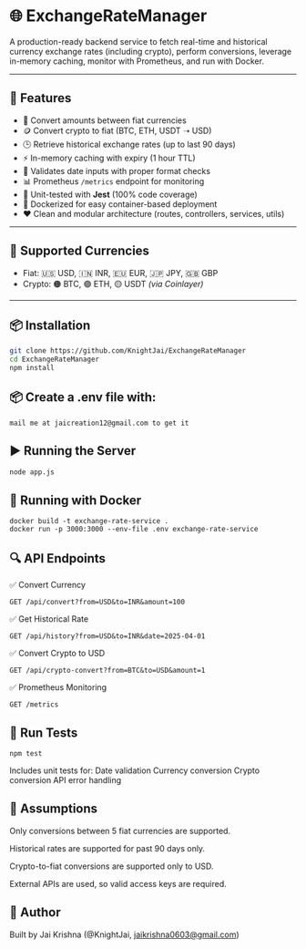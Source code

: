 # 🌐 ExchangeRateManager

A production-ready backend service to fetch real-time and historical currency exchange rates (including crypto), perform conversions, leverage in-memory caching, monitor with Prometheus, and run with Docker.

---

## 🚀 Features

- 🔁 Convert amounts between fiat currencies
- 🪙 Convert crypto to fiat (BTC, ETH, USDT ➝ USD)
- 🕒 Retrieve historical exchange rates (up to last 90 days)
- ⚡ In-memory caching with expiry (1 hour TTL)
- 🧠 Validates date inputs with proper format checks
- 📊 Prometheus `/metrics` endpoint for monitoring
- 🧪 Unit-tested with **Jest** (100% code coverage)
- 🐳 Dockerized for easy container-based deployment
- ❤️ Clean and modular architecture (routes, controllers, services, utils)

---

## 💱 Supported Currencies

- Fiat: 🇺🇸 USD, 🇮🇳 INR, 🇪🇺 EUR, 🇯🇵 JPY, 🇬🇧 GBP  
- Crypto: 🟠 BTC, 🟣 ETH, 🟡 USDT *(via Coinlayer)*

---

## 📦 Installation

```bash
git clone https://github.com/KnightJai/ExchangeRateManager
cd ExchangeRateManager
npm install
```


## 📦 Create a .env file with:

```env
mail me at jaicreation12@gmail.com to get it
```

## ▶️ Running the Server
```bash
node app.js
```



## 🐳 Running with Docker
```
docker build -t exchange-rate-service .
docker run -p 3000:3000 --env-file .env exchange-rate-service
```

## 🔍 API Endpoints
✅ Convert Currency
```
GET /api/convert?from=USD&to=INR&amount=100
```

✅ Get Historical Rate
```
GET /api/history?from=USD&to=INR&date=2025-04-01
```

✅ Convert Crypto to USD
```
GET /api/crypto-convert?from=BTC&to=USD&amount=1
```

✅  Prometheus Monitoring
```
GET /metrics
```

## 🧪 Run Tests
```
npm test
```
Includes unit tests for:
Date validation
Currency conversion
Crypto conversion
API error handling

## 📌 Assumptions
Only conversions between 5 fiat currencies are supported.

Historical rates are supported for past 90 days only.

Crypto-to-fiat conversions are supported only to USD.

External APIs are used, so valid access keys are required.

## 🙌 Author
Built by Jai Krishna (@KnightJai, jaikrishna0603@gmail.com)
